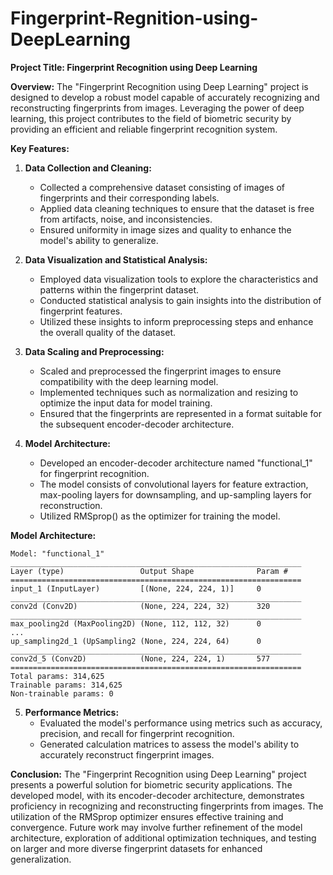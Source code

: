 # Fingerprint-Regnition-using-DeepLearning

**Project Title: Fingerprint Recognition using Deep Learning**

**Overview:**
The "Fingerprint Recognition using Deep Learning" project is designed to develop a robust model capable of accurately recognizing and reconstructing fingerprints from images. Leveraging the power of deep learning, this project contributes to the field of biometric security by providing an efficient and reliable fingerprint recognition system.

**Key Features:**

1. **Data Collection and Cleaning:**
   - Collected a comprehensive dataset consisting of images of fingerprints and their corresponding labels.
   - Applied data cleaning techniques to ensure that the dataset is free from artifacts, noise, and inconsistencies.
   - Ensured uniformity in image sizes and quality to enhance the model's ability to generalize.

2. **Data Visualization and Statistical Analysis:**
   - Employed data visualization tools to explore the characteristics and patterns within the fingerprint dataset.
   - Conducted statistical analysis to gain insights into the distribution of fingerprint features.
   - Utilized these insights to inform preprocessing steps and enhance the overall quality of the dataset.

3. **Data Scaling and Preprocessing:**
   - Scaled and preprocessed the fingerprint images to ensure compatibility with the deep learning model.
   - Implemented techniques such as normalization and resizing to optimize the input data for model training.
   - Ensured that the fingerprints are represented in a format suitable for the subsequent encoder-decoder architecture.

4. **Model Architecture:**
   - Developed an encoder-decoder architecture named "functional_1" for fingerprint recognition.
   - The model consists of convolutional layers for feature extraction, max-pooling layers for downsampling, and up-sampling layers for reconstruction.
   - Utilized RMSprop() as the optimizer for training the model.

**Model Architecture:**
```plaintext
Model: "functional_1"
_________________________________________________________________
Layer (type)                 Output Shape              Param #   
=================================================================
input_1 (InputLayer)         [(None, 224, 224, 1)]     0         
_________________________________________________________________
conv2d (Conv2D)              (None, 224, 224, 32)      320       
_________________________________________________________________
max_pooling2d (MaxPooling2D) (None, 112, 112, 32)      0         
...
up_sampling2d_1 (UpSampling2 (None, 224, 224, 64)      0         
_________________________________________________________________
conv2d_5 (Conv2D)            (None, 224, 224, 1)       577       
=================================================================
Total params: 314,625
Trainable params: 314,625
Non-trainable params: 0
```

5. **Performance Metrics:**
   - Evaluated the model's performance using metrics such as accuracy, precision, and recall for fingerprint recognition.
   - Generated calculation matrices to assess the model's ability to accurately reconstruct fingerprint images.

**Conclusion:**
The "Fingerprint Recognition using Deep Learning" project presents a powerful solution for biometric security applications. The developed model, with its encoder-decoder architecture, demonstrates proficiency in recognizing and reconstructing fingerprints from images. The utilization of the RMSprop optimizer ensures effective training and convergence. Future work may involve further refinement of the model architecture, exploration of additional optimization techniques, and testing on larger and more diverse fingerprint datasets for enhanced generalization.
